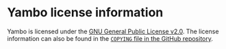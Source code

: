 # Yambo license information

Yambo is licensed under the
[GNU General Public License v2.0](https://www.gnu.org/licenses/old-licenses/gpl-2.0.html).
The license information can also be found in the
[`COPYING` file in the GitHub repository](https://github.com/yambo-code/yambo/blob/master/COPYING).

